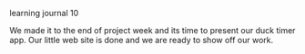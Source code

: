 learning journal 10

We made it to the end of project week and its time to present our duck timer app. Our little web site is done and we are ready to show off our work.
